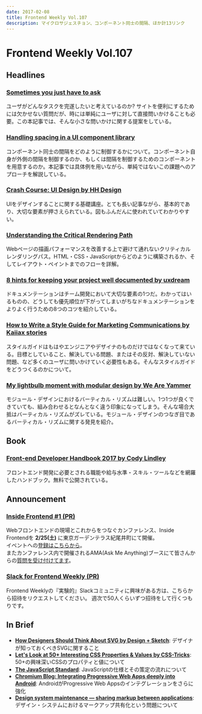 ```yaml
---
date: 2017-02-08
title: Frontend Weekly Vol.107
description: マイクロサジェスチョン、コンポーネント同士の間隔、ほか計13リンク
---
```


# Frontend Weekly Vol.107

## Headlines

### [Sometimes you just have to ask](https://blog.prototypr.io/sometimes-you-just-have-to-ask-20c3d2a44a98#.wxs0sma4x)

ユーザがどんなタスクを完遂したいと考えているのか? サイトを便利にするためには欠かせない質問だが、時には単純にユーザに対して直接問いかけることも必要。この本記事では、そんな小さな問いかけに関する提案をしている。

### [Handling spacing in a UI component library](https://medium.com/@chrispearce/handling-spacing-in-a-ui-component-library-70f3b22ec89#.p7shm6g4t)

コンポーネント同士の間隔をどのように制御するかについて。コンポーネント自身が外側の間隔を制御するのか、もしくは間隔を制御するためのコンポーネントを用意するのか。本記事では具体例を用いながら、単純ではないこの課題へのアプローチを解説している。

### [Crash Course: UI Design by HH Design](https://medium.com/hh-design/crash-course-ui-design-25d13ff60962#.amz80keez)

UIをデザインすることに関する基礎講座。とても長い記事ながら、基本的であり、大切な要素が押さえられている。図もふんだんに使われていてわかりやすい。

### [Understanding the Critical Rendering Path](https://bitsofco.de/understanding-the-critical-rendering-path/)

Webページの描画パフォーマンスを改善する上で避けて通れないクリティカルレンダリングパス。HTML・CSS・JavaScriptからどのように構築されるか、そしてレイアウト・ペイントまでのフローを詳解。

### [8 hints for keeping your project well documented by uxdream](https://medium.com/uxdream/8-hints-for-keeping-your-project-well-documented-bccd99b41e34#.btjd0omeq)

ドキュメンテーションはチーム開発において大切な要素の1つだ。わかってはいるものの、どうしても優先順位が下がってしまいがちなドキュメンテーションをよりよく行うための8つのコツを紹介している。

### [How to Write a Style Guide for Marketing Communications by Kaiiax stories](https://medium.com/kaiiax-stories/how-to-write-a-style-guide-for-marketing-communications-1e0b9a25f78a#.vsmg4yyxi)

スタイルガイドはもはやエンジニアやデザイナのものだけではなくなって来ている。目標としていること、解決している問題、またはその反対、解決していない問題、など多くのユーザに問いかけていく必要性もある。そんなスタイルガイドをどうつくるのかについて。

### [My lightbulb moment with modular design by We Are Yammer](https://medium.com/we-are-yammer/my-lightbulb-moment-with-modular-design-8c256f036f90#.q3i0bl24u)

モジュール・デザインにおけるバーティカル・リズムは難しい。1つ1つが良くできていても、組み合わせるとなんとなく違う印象になってしまう。そんな場合大抵はバーティカル・リズムがズレている。モジュール・デザインのつなぎ目であるバーティカル・リズムに関する発見を紹介。

## Book

### [Front-end Developer Handbook 2017 by Cody Lindley](https://www.gitbook.com/book/frontendmasters/front-end-handbook-2017/details)

フロントエンド開発に必要とされる職能や給与水準・スキル・ツールなどを網羅したハンドブック。無料で公開されている。

## Announcement

### [Inside Frontend #1 (PR)](http://inside-frontend.com/)

Webフロントエンドの現場とこれからをつなぐカンファレンス、Inside Frontendを **2/25(土)** に東京ガーデンテラス紀尾井町にて開催。  
イベントへの[登録はこちらから](https://inside-frontend.connpass.com/event/47920/)。  
またカンファレンス内で開催されるAMA(Ask Me Anything)ブースにて皆さんからの[質問を受け付けてます](https://github.com/insidefrontend/issue-1/projects/1)。

### [Slack for Frontend Weekly (PR)](https://studiomohawk.typeform.com/to/Kj8Gaj)

Frontend Weeklyの『実験的』Slackコミュニティに興味がある方は、こちらから招待をリクエストしてください。 週次で50人くらいずつ招待をして行くつもりです。

## In Brief

* [**How Designers Should Think About SVG by Design + Sketch**](https://medium.com/sketch-app-sources/how-designers-should-think-about-svg-b2b92efc4d77#.abvsz1ezn): デザイナが知っておくべきSVGに関すること
* [**Let's Look at 50+ Interesting CSS Properties & Values by CSS-Tricks**](https://css-tricks.com/lets-look-50-interesting-css-properties-values/): 50+の興味深いCSSのプロパティと値について
* [**The JavaScript Standard**](https://ponyfoo.com/articles/standard): JavaScriptの仕様とその策定の流れについて
* [**Chromium Blog: Integrating Progressive Web Apps deeply into Android**](https://blog.chromium.org/2017/02/integrating-progressive-web-apps-deeply.html): AndroidがProgressive Web Appsのインテグレーションをさらに強化
* [**Design system maintenance — sharing markup between applications**](https://medium.com/building-a-component-library/design-system-maintenance-sharing-markup-between-applications-2eb915f375cd#.xgoqe220h): デザイン・システムにおけるマークアップ共有化という問題について
